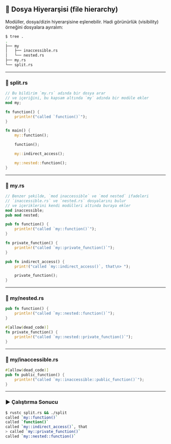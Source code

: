 ## 📂 Dosya Hiyerarşisi (file hierarchy)

Modüller, dosya/dizin hiyerarşisine eşlenebilir. Hadi görünürlük (visibility) örneğini dosyalara ayıralım:

```bash
$ tree .
.
├── my
│   ├── inaccessible.rs
│   └── nested.rs
├── my.rs
└── split.rs
```

---

### 📄 split.rs

```rust
// Bu bildirim `my.rs` adında bir dosya arar
// ve içeriğini, bu kapsam altında `my` adında bir modüle ekler
mod my;

fn function() {
    println!("called `function()`");
}

fn main() {
    my::function();

    function();

    my::indirect_access();

    my::nested::function();
}
```

---

### 📄 my.rs

```rust
// Benzer şekilde, `mod inaccessible` ve `mod nested` ifadeleri
// `inaccessible.rs` ve `nested.rs` dosyalarını bulur
// ve içeriklerini kendi modülleri altında buraya ekler
mod inaccessible;
pub mod nested;

pub fn function() {
    println!("called `my::function()`");
}

fn private_function() {
    println!("called `my::private_function()`");
}

pub fn indirect_access() {
    print!("called `my::indirect_access()`, that\n> ");

    private_function();
}
```

---

### 📄 my/nested.rs

```rust
pub fn function() {
    println!("called `my::nested::function()`");
}

#[allow(dead_code)]
fn private_function() {
    println!("called `my::nested::private_function()`");
}
```

---

### 📄 my/inaccessible.rs

```rust
#[allow(dead_code)]
pub fn public_function() {
    println!("called `my::inaccessible::public_function()`");
}
```

---

### ▶️ Çalıştırma Sonucu

```bash
$ rustc split.rs && ./split
called `my::function()`
called `function()`
called `my::indirect_access()`, that
> called `my::private_function()`
called `my::nested::function()`
```
